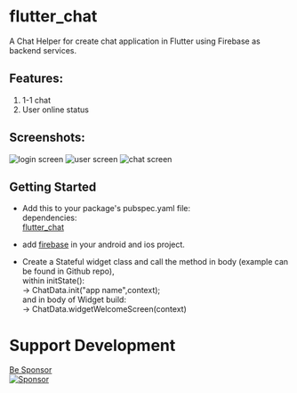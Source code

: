 # flutter_chat

A Chat Helper for create chat application in Flutter using Firebase as backend services.

## Features:
1. 1-1 chat
2. User online status

## Screenshots:

![login screen](https://1.bp.blogspot.com/-hM837Uh65W0/Xj7adGUmwxI/AAAAAAAANjo/PoDM9bh7rZQqT37yIOu-IXAX4F-5W0NNgCLcBGAsYHQ/s640/splash_screen.jpg)
![user screen](https://1.bp.blogspot.com/-ok2AZvPw9FY/Xj7adz8i8vI/AAAAAAAANjw/TTXUBkbbBv8Ti4AvzVOVIWo5o_V6Ei63ACLcBGAsYHQ/s640/user_list.jpg)
![chat screen](https://1.bp.blogspot.com/-r2TK8wT_mV8/Xj7ade30n8I/AAAAAAAANjs/Uw6OQCBpf-Ec0Cm5XB9DIykJ5VGpDfpyACLcBGAsYHQ/s640/chat_screen.jpg)

## Getting Started
* Add this to your package's pubspec.yaml file:<br/>
dependencies:<br/>[flutter_chat](https://pub.dev/packages/flutter_chat)

* add [firebase](https://firebase.google.com/) in your android and ios project. 

* Create a Stateful widget class and call the method in body (example can be found in Github repo),<br/> 
    within initState():<br/>
    -> ChatData.init("app name",context); <br/>
    and in body of Widget build:<br/>
    -> ChatData.widgetWelcomeScreen(context)


# Support Development
[Be Sponsor](https://github.com/sponsors/ankesh-kumar)<br/>
[![Sponsor](https://1.bp.blogspot.com/-td3V-ijA4Q8/Xr57GVxCyEI/AAAAAAAAORQ/3u78fEKyYkk6aGx8yO1SzeN4Wo9_mr46ACK4BGAsYHg/icons8-love-64.png)](https://github.com/sponsors/ankesh-kumar)
